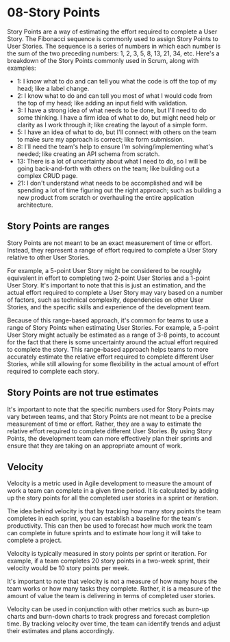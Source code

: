 # 08-Story Points

Story Points are a way of estimating the effort required to complete a User Story. The Fibonacci sequence is commonly used to assign Story Points to User Stories. The sequence is a series of numbers in which each number is the sum of the two preceding numbers: 1, 2, 3, 5, 8, 13, 21, 34, etc. Here's a breakdown of the Story Points commonly used in Scrum, along with examples:

+ 1: I know what to do and can tell you what the code is off the top of my head; like a label change.
+ 2: I know what to do and can tell you most of what I would code from the top of my head; like adding an input field with validation.
+ 3: I have a strong idea of what needs to be done, but I'll need to do some thinking. I have a firm idea of what to do, but might need help or clarity as I work through it; like creating the layout of a simple form.
+ 5: I have an idea of what to do, but I'll connect with others on the team to make sure my approach is correct; like form submission.
+ 8: I'll need the team's help to ensure I'm solving/implementing what's needed; like creating an API schema from scratch.
+ 13: There is a lot of uncertainty about what I need to do, so I will be going back-and-forth with others on the team; like building out a complex CRUD page.
+ 21: I don't understand what needs to be accomplished and will be spending a lot of time figuring out the right approach; such as building a new product from scratch or overhauling the entire application architecture.

## Story Points are ranges

Story Points are not meant to be an exact measurement of time or effort. Instead, they represent a range of effort required to complete a User Story relative to other User Stories.

For example, a 5-point User Story might be considered to be roughly equivalent in effort to completing two 2-point User Stories and a 1-point User Story. It's important to note that this is just an estimation, and the actual effort required to complete a User Story may vary based on a number of factors, such as technical complexity, dependencies on other User Stories, and the specific skills and experience of the development team.

Because of this range-based approach, it's common for teams to use a range of Story Points when estimating User Stories. For example, a 5-point User Story might actually be estimated as a range of 3-8 points, to account for the fact that there is some uncertainty around the actual effort required to complete the story. This range-based approach helps teams to more accurately estimate the relative effort required to complete different User Stories, while still allowing for some flexibility in the actual amount of effort required to complete each story.

## Story Points are not true estimates

It's important to note that the specific numbers used for Story Points may vary between teams, and that Story Points are not meant to be a precise measurement of time or effort. Rather, they are a way to estimate the relative effort required to complete different User Stories. By using Story Points, the development team can more effectively plan their sprints and ensure that they are taking on an appropriate amount of work.

## Velocity

Velocity is a metric used in Agile development to measure the amount of work a team can complete in a given time period. It is calculated by adding up the story points for all the completed user stories in a sprint or iteration.

The idea behind velocity is that by tracking how many story points the team completes in each sprint, you can establish a baseline for the team's productivity. This can then be used to forecast how much work the team can complete in future sprints and to estimate how long it will take to complete a project.

Velocity is typically measured in story points per sprint or iteration. For example, if a team completes 20 story points in a two-week sprint, their velocity would be 10 story points per week.

It's important to note that velocity is not a measure of how many hours the team works or how many tasks they complete. Rather, it is a measure of the amount of value the team is delivering in terms of completed user stories.

Velocity can be used in conjunction with other metrics such as burn-up charts and burn-down charts to track progress and forecast completion time. By tracking velocity over time, the team can identify trends and adjust their estimates and plans accordingly.
